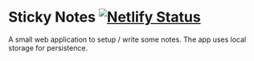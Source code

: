 # Sticky Notes [![Netlify Status](https://api.netlify.com/api/v1/badges/f46036f0-bf49-46ab-9129-cd17dcc9b10d/deploy-status)](https://app.netlify.com/sites/vibrant-feynman-4ee247/deploys)

A small web application to setup / write some notes. The app uses
local storage for persistence.
